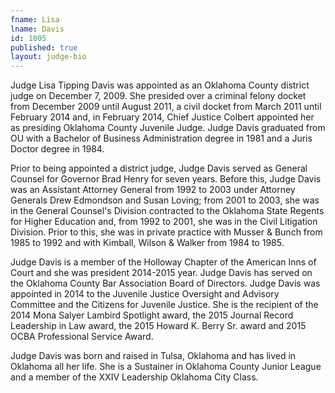 ```yaml
---
fname: Lisa
lname: Davis
id: 1005
published: true
layout: judge-bio
---
```

Judge Lisa Tipping Davis was appointed as an Oklahoma County district
judge on December 7, 2009. She presided over a criminal felony docket
from December 2009 until August 2011, a civil docket from March 2011
until February 2014 and, in February 2014, Chief Justice Colbert
appointed her as presiding Oklahoma County Juvenile Judge. Judge Davis
graduated from OU with a Bachelor of Business Administration degree in
1981 and a Juris Doctor degree in 1984.

Prior to being appointed a district judge, Judge Davis served as General
Counsel for Governor Brad Henry for seven years. Before this, Judge
Davis was an Assistant Attorney General from 1992 to 2003 under Attorney
Generals Drew Edmondson and Susan Loving; from 2001 to 2003, she was in
the General Counsel's Division contracted to the Oklahoma State Regents
for Higher Education and, from 1992 to 2001, she was in the Civil
Litigation Division. Prior to this, she was in private practice with
Musser & Bunch from 1985 to 1992 and with Kimball, Wilson & Walker from
1984 to 1985.

Judge Davis is a member of the Holloway Chapter of the American Inns of
Court and she was president 2014-2015 year. Judge Davis has served on
the Oklahoma County Bar Association Board of Directors. Judge Davis was
appointed in 2014 to the Juvenile Justice Oversight and Advisory
Committee and the Citizens for Juvenile Justice. She is the recipient of
the 2014 Mona Salyer Lambird Spotlight award, the 2015 Journal Record
Leadership in Law award, the 2015 Howard K. Berry Sr. award and 2015
OCBA Professional Service Award.

Judge Davis was born and raised in Tulsa, Oklahoma and has lived in
Oklahoma all her life. She is a Sustainer in Oklahoma County Junior
League and a member of the XXIV Leadership Oklahoma City Class.
